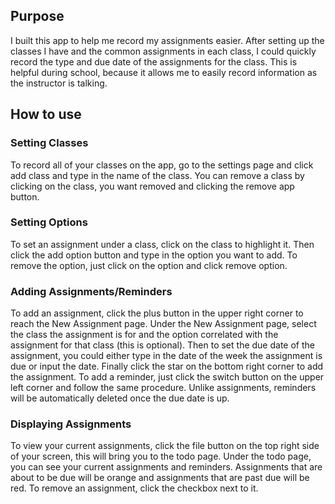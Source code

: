 ## Purpose
I built this app to help me record my assignments easier. After setting up the classes I have and the common assignments in each class, I could quickly record the type and due date of the assignments for the class. This is helpful during school, because it allows me to easily record information as the instructor is talking.
## How to use
### Setting Classes
To record all of your classes on the app, go to the settings page and click add class and type in the name of the class. You can remove a class by clicking on the class, you want removed and clicking the remove app button.
### Setting Options
To set an assignment under a class, click on the class to highlight it. Then click the add option button and type in the option you want to add. To remove the option, just click on the option and click remove option.
### Adding Assignments/Reminders
To add an assignment, click the plus button in the upper right corner to reach the New Assignment page. Under the New Assignment page, select the class the assignment is for and the option correlated with the assignment for that class (this is optional). Then to set the due date of the assignment, you could either type in the date of the week the assignment is due or input the date. Finally click the star on the bottom right corner to add the assignment. To add a reminder, just click the switch button on the upper left corner and follow the same procedure. Unlike assignments, reminders will be automatically deleted once the due date is up.
### Displaying Assignments
To view your current assignments, click the file button on the top right side of your screen, this will bring you to the todo page. Under the todo page, you can see your current assignments and reminders. Assignments that are about to be due will be orange and assignments that are past due will be red. To remove an assignment, click the checkbox next to it.

